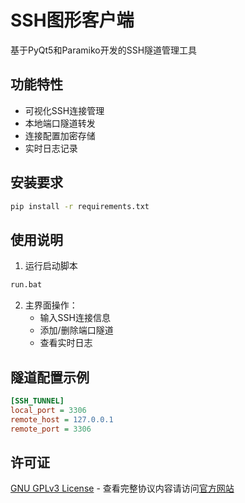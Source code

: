 # SSH图形客户端

基于PyQt5和Paramiko开发的SSH隧道管理工具

## 功能特性
- 可视化SSH连接管理
- 本地端口隧道转发
- 连接配置加密存储
- 实时日志记录

## 安装要求
```bash
pip install -r requirements.txt
```

## 使用说明
1. 运行启动脚本
```bash
run.bat
```
2. 主界面操作：
   - 输入SSH连接信息
   - 添加/删除端口隧道
   - 查看实时日志

## 隧道配置示例
```ini
[SSH_TUNNEL]
local_port = 3306
remote_host = 127.0.0.1
remote_port = 3306
```

## 许可证
[GNU GPLv3 License](LICENSE) - 查看完整协议内容请访问[官方网站](https://www.gnu.org/licenses/gpl-3.0.html)